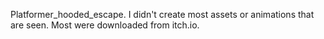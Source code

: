 Platformer_hooded_escape.
I didn't create most assets or animations that are seen. Most were downloaded from itch.io. 
